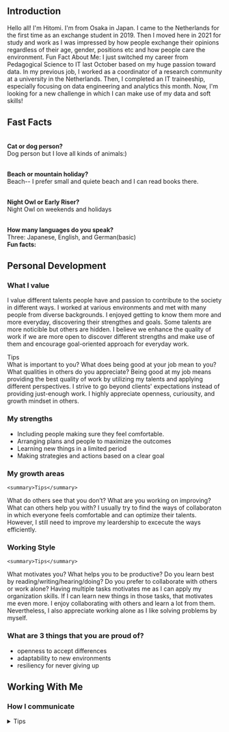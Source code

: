 ## Introduction
Hello all! I'm Hitomi. I'm from Osaka in Japan. I came to the Netherlands for the first time as an exchange student in 2019. Then I moved here in 2021 for study and work as I was impressed by how people exchange their opinions regardless of their age, gender, positions etc and how people care the environment.
Fun Fact About Me: I just switched my career from Pedagogical Science to IT last October based on my huge passion toward data. In my previous job, I worked as a coordinator of a research community at a university in the Netherlands. Then, I completed an IT traineeship, especially focusing on data engineering and analytics this month. Now, I'm looking for a new challenge in which I can make use of my data and soft skills!

## Fast Facts

</br><b>Cat or dog person?</b></br>
Dog person but I love all kinds of animals:)

</br><b>Beach or mountain holiday?</b></br>
Beach-- I prefer small and quiete beach and I can read books there.

</br><b>Night Owl or Early Riser?</b></br>
Night Owl on weekends and holidays

</br><b>How many languages do you speak?</b></br>
Three: Japanese, English, and German(basic)
</br><b>Fun facts:</b>

## Personal Development
### What I value
I value different talents people have and passion to contribute to the society in different ways. I worked at various environments and met with many people from diverse backgrounds. I enjoyed getting to know them more and more everyday, discovering their strengthes and goals. Some talents are more noticible but others are hidden. I believe we enhance the quality of work if we are more open to discover different strengths and make use of them and encourage goal-oriented approach for everyday work.
    <summary>Tips</summary>
What is important to you? What does being good at your job mean to you? What qualities in others do you appreciate?
Being good at my job means providing the best quality of work by utilizing my talents and applying different perspectives. I strive to go beyond clients' expectations instead of providing just-enough work. I highly appreciate openness, curiousity, and growth mindset in others.   

### My strengths
- Including people making sure they feel comfortable.
- Arranging plans and people to maximize the outcomes
- Learning new things in a limited period
- Making strategies and actions based on a clear goal

### My growth areas 
    <summary>Tips</summary>
What do others see that you don’t? What are you working on improving? What can others help you with?
I usually try to find the ways of collaboraton in which everyone feels comfortable and can optimize their talents. However, I still need to improve my leardership to excecute the ways efficiently.

### Working Style

    <summary>Tips</summary>
What motivates you? What helps you to be productive? Do you learn best by reading/writing/hearing/doing? Do you prefer to collaborate with others or work alone?
Having multiple tasks motivates me as I can apply my organization skills. If I can learn new things in those tasks, that motivates me even more.
I enjoy collaborating with others and learn a lot from them. Nevertheless, I also appreciate working alone as I like solving problems by myself.
    
### What are 3 things that you are proud of?
- openness to accept differences
- adaptability to new environments
- resiliency for never giving up


## Working With Me

### How I communicate
<details>
    <summary>Tips</summary>
    Do you tend to communicate directly or indirectly? How do you prefer to be approached or stay in sync with others (Slack/email/video calls/phone calls)? When can others expect a response from you?
I tend to communicate indirectly due to my culture. However, I can cope with direct communication as I appreciate straight-forward feedback.
I prefer communicating via Slack to email. Having vide calls is always nice to discuss something.

### How I like to receive feedback
    <summary>Tips</summary>
How do you prefer to receive it (written/verbal/face-to-face)? When do you prefer to receive it (when it happens/our next meeting)?
For codes, I prefer having written feedback when it happens so that I can learn the mistakes immideately. For the rest, it would be nice to have them in person.

### What gains and loses my trust
    <summary>Tips</summary>
What actions can a person take to gain your trust? Conversely, what triggers you to lose trust?
Positive attitude for communication and asking helps.  

### How to help me

What is the best way to approach you? What is the best way to convey information to you?
I appreciate if someone explanes me the details of the situations, experience next to technical information so that I can have more clear image how I can use techiniques efficiently.

### What people misunderstand about me

What’s the cause of misunderstandings that you’ve had in the past? What behaviours of yours might unintentionally annoy a different personality type?
I try to solve problems by myself as much as I can so that I can learn many things. So if I don't ask many questions or helps, that means I'm trying to do it by myself first. 


## SheSharp Mentorship Program Goals & Expectations
### My goal for this program

    What are you hoping to achieve in the next 12 weeks?
- Improving my programming skills, especially focusing on data engineering tasks.
- Understanding real data engineering tasks and being able to make decisions in process, tools, time table, etc.
- Applying effective ways of collaboration in tasks.


### My expectations of my BUD (mentor/mentee)
- Filling me contexutal information in addition to technical knowledge.
- Having fun together through our sessions:)


### What you can expect of me
- High motivation to lean new things
- Positive attitude for challenges
- Adopt different perspectives



